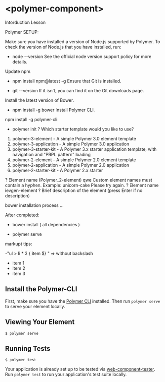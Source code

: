 # \<polymer-component\>

Intorduction Lesson

Polymer SETUP:

Make sure you have installed a version of Node.js supported by Polymer. To check the version of Node.js that you have installed, run:

- node --version
  See the official node version support policy for more details.

Update npm.

- npm install npm@latest -g
  Ensure that Git is installed.

- git --version
  If it isn't, you can find it on the Git downloads page.

Install the latest version of Bower.

- npm install -g bower
  Install Polymer CLI.

npm install -g polymer-cli

- polymer init
  ? Which starter template would you like to use?

1. polymer-3-element - A simple Polymer 3.0 element template
2. polymer-3-application - A simple Polymer 3.0 application
3. polymer-3-starter-kit - A Polymer 3.x starter application template, with navigation and "PRPL pattern" loading
4. polymer-2-element - A simple Polymer 2.0 element template
5. polymer-2-application - A simple Polymer 2.0 application
6. polymer-2-starter-kit - A Polymer 2.x starter

? Element name (Polymer_2-element) qwe
Custom element names must contain a hyphen. Example: unicorn-cake
Please try again.
? Element name ievgen-element
? Brief description of the element (press Enter if no description)

bower installation process ...

After completed:

- bower install ( all dependencies )

- polymer serve

markupt tips:

-"ul > li \* 3 { item \$} " => without backslash

<ul>
 <li>item 1</li>
 <li>item 2</li>
 <li>item 3</li>
 </ul>

## Install the Polymer-CLI

First, make sure you have the [Polymer CLI](https://www.npmjs.com/package/polymer-cli) installed. Then run `polymer serve` to serve your element locally.

## Viewing Your Element

```
$ polymer serve
```

## Running Tests

```
$ polymer test
```

Your application is already set up to be tested via [web-component-tester](https://github.com/Polymer/web-component-tester). Run `polymer test` to run your application's test suite locally.
